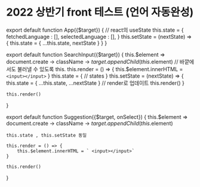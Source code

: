 
# 2022 상반기 front 테스트 (언어 자동완성)
export default function App({$target}) {
    // react의 useState
    this.state = {
        fetchedLanguage : [],
        selectedLanguage : [],
    }
    this.setState = (nextState) => {
        this.state = {
            ...this.state,
            nextState
        }
    }
}


export default function SearchInput({$target}) {
    this.$element => document.create -> className -> $target.appendChild(this.$element)
    // 바깥에서도 불러낼 수 있도록 this.
    this.render = () => {
        this.$element.innerHTML = ` <input></input>`
    }
    this.state = {
        // states
    }
    this.setState = (nextState) => {
        this.state = {
            ...this.state,
            ...nextState
        }
        // render로 업데이트
        this.render()
    }

    this.render()
}

export default function Suggestion({$target, onSelect}) {
    this.$element => document.create -> className -> $target.appendChild(this.$element)

    this.state , this.setState 동일

    this.render = () => {
        this.$element.innerHTML = ` <input></input>`
    }

    this.render()
}
